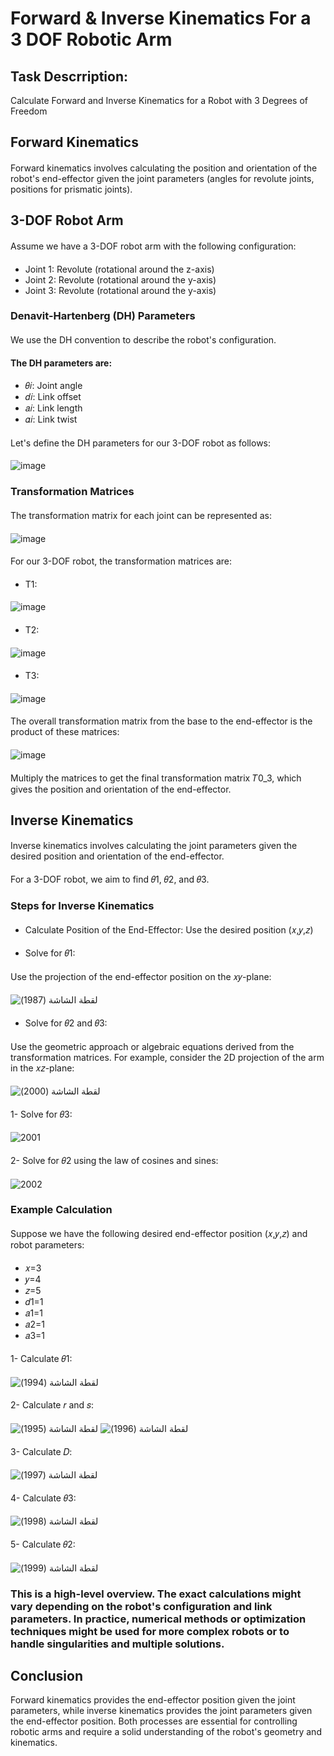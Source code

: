 # Forward & Inverse Kinematics For a 3 DOF Robotic Arm
## Task Descrription:
Calculate Forward and Inverse Kinematics for a Robot with 3 Degrees of Freedom
## Forward Kinematics
#### 
Forward kinematics involves calculating the position and orientation of the robot's end-effector given the joint parameters (angles for revolute joints, positions for prismatic joints).
####
## 3-DOF Robot Arm
####
Assume we have a 3-DOF robot arm with the following configuration:
####
- Joint 1: Revolute (rotational around the z-axis)
- Joint 2: Revolute (rotational around the y-axis)
- Joint 3: Revolute (rotational around the y-axis)
####
### Denavit-Hartenberg (DH) Parameters
####
We use the DH convention to describe the robot's configuration.  
#### 
#### The DH parameters are:
####
- 𝜃𝑖: Joint angle  
- 𝑑𝑖: Link offset  
- 𝑎𝑖: Link length  
- 𝛼𝑖: Link twist  
#### 
Let's define the DH parameters for our 3-DOF robot as follows:
####
![image](https://github.com/user-attachments/assets/dcd98dbd-9669-450a-a3f0-76a946730900)
####
### Transformation Matrices
####
The transformation matrix for each joint can be represented as:
####
![image](https://github.com/user-attachments/assets/b8de9155-957d-47a5-8d6d-85e854c03a8a)
####
For our 3-DOF robot, the transformation matrices are:
####
- T1:
####
![image](https://github.com/user-attachments/assets/d51a0e07-3e68-45e7-8138-be2c9741ebbf)
####
- T2:
####
![image](https://github.com/user-attachments/assets/f3e4616f-f1c9-4133-87c6-7a4db7318b7c)
####
- T3:
####
![image](https://github.com/user-attachments/assets/6f557c7a-460a-4ece-b035-8cab99decfc0)
####
The overall transformation matrix from the base to the end-effector is the product of these matrices:
####
![image](https://github.com/user-attachments/assets/be866b1a-547a-45f9-9671-257bcb134d64)
####
Multiply the matrices to get the final transformation matrix 𝑇0_3, which gives the position and orientation of the end-effector.
####
## Inverse Kinematics
####
Inverse kinematics involves calculating the joint parameters given the desired position and orientation of the end-effector.
####
For a 3-DOF robot, we aim to find 𝜃1, 𝜃2, and 𝜃3.
####
### Steps for Inverse Kinematics
####
- Calculate Position of the End-Effector: Use the desired position (𝑥,𝑦,𝑧)
####
- Solve for 𝜃1:
####
Use the projection of the end-effector position on the 𝑥𝑦-plane:
####
![‏‏لقطة الشاشة (1987)](https://github.com/user-attachments/assets/c6373e86-e146-4d9f-8e81-84e5ec68626a)
####
- Solve for 𝜃2 and 𝜃3:
####
Use the geometric approach or algebraic equations derived from the transformation matrices.
For example, consider the 2D projection of the arm in the 𝑥𝑧-plane:
####
![‏‏لقطة الشاشة (2000)](https://github.com/user-attachments/assets/9bde5631-33f3-4d14-8e05-033732f2ce5e)
####
1- Solve for 𝜃3:
####
![2001](https://github.com/user-attachments/assets/a1391cff-6655-4e79-b86e-7c8745964878)
####
2- Solve for 𝜃2 using the law of cosines and sines:
####
![2002](https://github.com/user-attachments/assets/b7caf745-35fb-48b0-af99-728a5bd34066)
####
### Example Calculation
####
Suppose we have the following desired end-effector position (𝑥,𝑦,𝑧) and robot parameters:
####
- 𝑥=3
- 𝑦=4
- 𝑧=5
- 𝑑1=1
- 𝑎1=1
- 𝑎2=1
- 𝑎3=1
####
1- Calculate 𝜃1:
####
![‏‏لقطة الشاشة (1994)](https://github.com/user-attachments/assets/1210fb79-0bf3-49e1-ab91-98d2f60c6d15)
####
2- Calculate 𝑟 and 𝑠:
####
![‏‏لقطة الشاشة (1995)](https://github.com/user-attachments/assets/c0f74663-64de-413f-9e85-64625f8a8b86)
![‏‏لقطة الشاشة (1996)](https://github.com/user-attachments/assets/755e4caf-40d7-49fd-a6d8-7dac8ce44cde)
####
3- Calculate 𝐷:
####
![‏‏لقطة الشاشة (1997)](https://github.com/user-attachments/assets/2f46942d-b12c-4c88-a04f-2bb3ab8a881f)
####
4- Calculate 𝜃3:
####
![‏‏لقطة الشاشة (1998)](https://github.com/user-attachments/assets/861af133-6164-4883-80a0-9da381589357)
####
5- Calculate 𝜃2:
####
![‏‏لقطة الشاشة (1999)](https://github.com/user-attachments/assets/027ab0c7-550d-41c1-90f3-589fd9243b06)
####
### This is a high-level overview. The exact calculations might vary depending on the robot's configuration and link parameters. In practice, numerical methods or optimization techniques might be used for more complex robots or to handle singularities and multiple solutions.
####
## Conclusion
Forward kinematics provides the end-effector position given the joint parameters, while inverse kinematics provides the joint parameters given the end-effector position. Both processes are essential for controlling robotic arms and require a solid understanding of the robot's geometry and kinematics.
